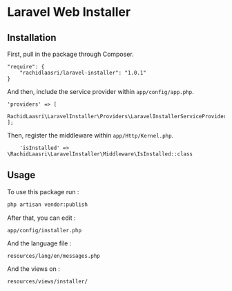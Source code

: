 # Laravel Web Installer

## Installation

First, pull in the package through Composer.

```
"require": {
    "rachidlaasri/laravel-installer": "1.0.1"
}
```

And then, include the service provider within `app/config/app.php`.

```
'providers' => [
    RachidLaasri\LaravelInstaller\Providers\LaravelInstallerServiceProvider::class
];
```

Then, register the middleware within `app/Http/Kernel.php`.
```
    'isInstalled' => \RachidLaasri\LaravelInstaller\Middleware\IsInstalled::class
```
## Usage

To use this package run :
```bash
php artisan vendor:publish
```

After that, you can edit :
 
 `app/config/installer.php`
 
And the language file :
 
 `resources/lang/en/messages.php`
 
And the views on :
 
 `resources/views/installer/`
